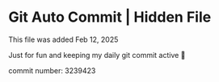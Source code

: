 # Git Auto Commit | Hidden File

This file was added Feb 12, 2025

Just for fun and keeping my daily git commit active 🤪

commit number: 3239423
